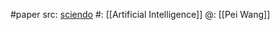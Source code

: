 #paper 
src: [sciendo](https://sciendo.com/article/10.2478/jagi-2019-0002)
#: [[Artificial Intelligence]]
@: [[Pei Wang]]
